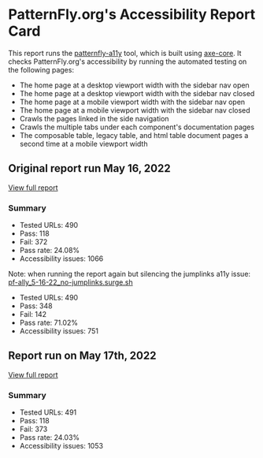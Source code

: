 # PatternFly.org's Accessibility Report Card

This report runs the [patternfly-a11y](https://github.com/patternfly/patternfly-a11y) tool, which is built using [axe-core](https://github.com/dequelabs/axe-core).
It checks PatternFly.org's accessibility by running the automated testing on the following pages:
- The home page at a desktop viewport width with the sidebar nav open
- The home page at a desktop viewport width with the sidebar nav closed
- The home page at a mobile viewport width with the sidebar nav open
- The home page at a mobile viewport width with the sidebar nav closed
- Crawls the pages linked in the side navigation
- Crawls the multiple tabs under each component's documentation pages
- The composable table, legacy table, and html table document pages a second time at a mobile viewport width

## Original report run May 16, 2022
[View full report](https://pf-a11y_5-16-22.surge.sh)
### Summary
- Tested URLs: 490
- Pass: 118
- Fail: 372
- Pass rate: 24.08%
- Accessibility issues: 1066

Note: when running the report again but silencing the jumplinks a11y issue:
[pf-ally_5-16-22_no-jumplinks.surge.sh](https://pf-ally_5-16-22_no-jumplinks.surge.sh)

- Tested URLs: 490
- Pass: 348
- Fail: 142 
- Pass rate: 71.02% 
- Accessibility issues: 751

## Report run on May 17th, 2022
[View full report](https://pf-a11y_5-17-22.surge.sh)
### Summary
- Tested URLs: 491
- Pass: 118
- Fail: 373
- Pass rate: 24.03%
- Accessibility issues: 1053